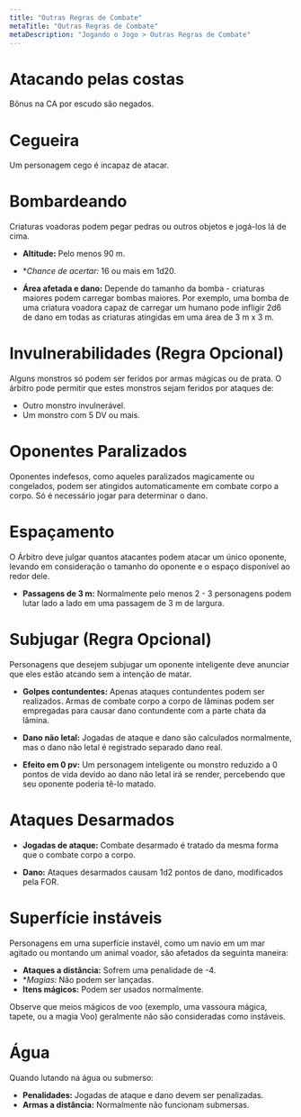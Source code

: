 ```yaml
---
title: "Outras Regras de Combate"
metaTitle: "Outras Regras de Combate"
metaDescription: "Jogando o Jogo > Outras Regras de Combate"
---
```


# Atacando pelas costas
Bônus na CA por escudo são negados.

# Cegueira
Um personagem cego é incapaz de atacar.

# Bombardeando
Criaturas voadoras podem pegar pedras ou outros objetos e jogá-los lá de cima.

* **Altitude:** Pelo menos 90 m.

* **Chance de acertar:* 16 ou mais em 1d20.

* **Área afetada e dano:** Depende do tamanho da bomba - criaturas maiores podem carregar bombas maiores. Por exemplo, uma bomba de uma criatura voadora capaz de carregar um humano pode infligir 2d6 de dano em todas as criaturas atingidas em uma área de 3 m x 3 m.

# Invulnerabilidades (Regra Opcional)
Alguns monstros só podem ser feridos por armas mágicas ou de prata. O árbitro pode permitir que estes monstros sejam feridos por ataques de:

* Outro monstro invulnerável.
* Um monstro com 5 DV ou mais.

# Oponentes Paralizados
Oponentes indefesos, como aqueles paralizados magicamente ou congelados, podem ser atingidos automaticamente em combate corpo a corpo. Só é necessário jogar para determinar o dano.

# Espaçamento
O Árbitro deve julgar quantos atacantes podem atacar um único oponente, levando em consideração o tamanho do oponente e o espaço disponível ao redor dele.

* **Passagens de 3 m:** Normalmente pelo menos 2 - 3 personagens podem lutar lado a lado em uma passagem de 3 m de largura.

# Subjugar (Regra Opcional)
Personagens que desejem subjugar um oponente inteligente deve anunciar que eles estão atcando sem a intenção de matar.

* **Golpes contundentes:** Apenas ataques contundentes podem ser realizados. Armas de combate corpo a corpo de lâminas podem ser empregadas para causar dano contundente com a parte chata da lâmina.

* **Dano não letal:** Jogadas de ataque e dano são calculados normalmente, mas o dano não letal é registrado separado dano real.

* **Efeito em 0 pv:** Um personagem inteligente ou monstro reduzido a 0 pontos de vida devido ao dano não letal irá se render, percebendo que seu oponente poderia tê-lo matado.

# Ataques Desarmados
* **Jogadas de ataque:** Combate desarmado é tratado da mesma forma que o combate corpo a corpo.

* **Dano:** Ataques desarmados causam 1d2 pontos de dano, modificados pela FOR.

# Superfície instáveis
Personagens em uma superfície instavél, como um navio em um mar agitado ou montando um animal voador, são afetados da seguinta maneira:

* **Ataques a distância:** Sofrem uma penalidade de -4.
* **Magias:* Não podem ser lançadas.
* **Itens mágicos:** Podem ser usados normalmente.

Observe que meios mágicos de voo (exemplo, uma vassoura mágica, tapete, ou a magia Voo) geralmente não são consideradas como instáveis.

# Água
Quando lutando na água ou submerso:

* **Penalidades:** Jogadas de ataque e dano devem ser penalizadas.
* **Armas a distância:** Normalmente não funcionam submersas.
